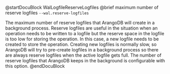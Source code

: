 
@startDocuBlock WalLogfileReserveLogfiles
@brief maximum number of reserve logfiles
`--wal.reserve-logfiles`

The maximum number of reserve logfiles that ArangoDB will create in a
background process. Reserve logfiles are useful in the situation when an
operation needs to be written to a logfile but the reserve space in the
logfile is too low for storing the operation. In this case, a new logfile
needs to be created to store the operation. Creating new logfiles is
normally slow, so ArangoDB will try to pre-create logfiles in a background
process so there are always reserve logfiles when the active logfile gets
full. The number of reserve logfiles that ArangoDB keeps in the background
is configurable with this option.
@endDocuBlock

